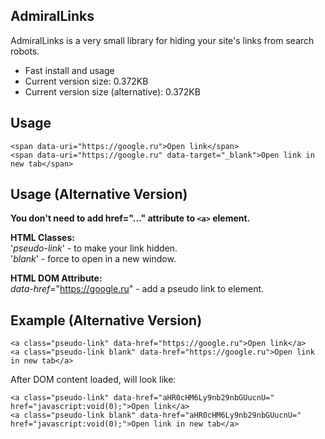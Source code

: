 ## AdmiralLinks

AdmiralLinks is a very small library for hiding your site's links from search robots.

* Fast install and usage
* Current version size: 0.372KB
* Current version size (alternative): 0.372KB

## Usage

```
<span data-uri="https://google.ru">Open link</span>
<span data-uri="https://google.ru" data-target="_blank">Open link in new tab</span>
```

## Usage (Alternative Version)

**You don't need to add href="..." attribute to ```<a>``` element.**

**HTML Classes:**\
'*pseudo-link*' - to make your link hidden.\
'*blank*' - force to open in a new window.

**HTML DOM Attribute:**\
*data-href*="https://google.ru" - add a pseudo link to element.

## Example (Alternative Version)

```
<a class="pseudo-link" data-href="https://google.ru">Open link</a>
<a class="pseudo-link blank" data-href="https://google.ru">Open link in new tab</a>
```

After DOM content loaded, will look like:
```
<a class="pseudo-link" data-href="aHR0cHM6Ly9nb29nbGUucnU=" href="javascript:void(0);">Open link</a>
<a class="pseudo-link blank" data-href="aHR0cHM6Ly9nb29nbGUucnU=" href="javascript:void(0);">Open link in new tab</a>
```

